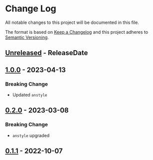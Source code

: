 # Change Log
All notable changes to this project will be documented in this file.

The format is based on [Keep a Changelog](http://keepachangelog.com/)
and this project adheres to [Semantic Versioning](http://semver.org/).

<!-- next-header -->
## [Unreleased] - ReleaseDate

## [1.0.0] - 2023-04-13

### Breaking Change

- Updated `anstyle`

## [0.2.0] - 2023-03-08

### Breaking Change

- `anstyle` upgraded

## [0.1.1] - 2022-10-07

<!-- next-url -->
[Unreleased]: https://github.com/rust-cli/anstyle/compare/anstyle-ls-v1.0.0...HEAD
[1.0.0]: https://github.com/rust-cli/anstyle/compare/anstyle-ls-v0.2.0...anstyle-ls-v1.0.0
[0.2.0]: https://github.com/rust-cli/anstyle/compare/anstyle-ls-v0.1.1...anstyle-ls-v0.2.0
[0.1.1]: https://github.com/rust-cli/anstyle/compare/8a8922b4adb784d07bf04680bcb3cc7afdc030e5...anstyle-ls-v0.1.1

